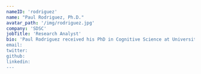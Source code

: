 ```yaml
---
nameID: 'rodriguez'
name: "Paul Rodriguez, Ph.D."
avatar_path: '/img/rodriguez.jpg'
company: 'SDSC'
jobTitle: 'Research Analyst'
bio: 'Paul Rodriguez received his PhD in Cognitive Science at University of California, San Diego (UCSD) in 1999. He spent several years doing research in neural network modeling, dynamical systems simulations, time series analysis, and statistical methods for analysis and predictions in fMRI data. He currently supports HPC users in both physical and social science domains with a variety of data mining, statistical analysis, and machine learning applications.
email:
twitter:
github:
linkedin:
---
```

